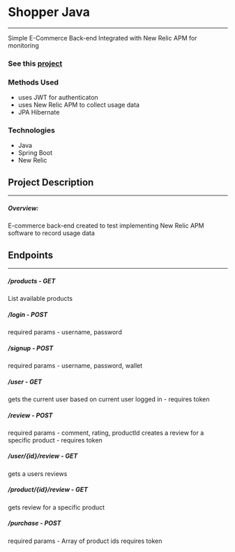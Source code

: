 # Shopper Java
***
Simple E-Commerce Back-end Integrated with New Relic APM for monitoring

### See this [project](https://immense-eyrie-31349.herokuapp.com/)

### Methods Used
+ uses JWT for authenticaton
+ uses New Relic APM to collect usage data
+ JPA Hibernate

### Technologies
+ Java
+ Spring Boot
+ New Relic

## Project Description
***

##### Overview:
E-commerce back-end created to test implementing New Relic APM software to record usage data

## Endpoints
***

##### /products - GET
List available products

##### /login - POST
required params - username, password

##### /signup - POST
required params - username, password, wallet

##### /user - GET
gets the current user based on current user logged in - requires token

##### /review - POST
required params - comment, rating, productId
creates a review for a specific product - requires token

##### /user/{id}/review - GET
gets a users reviews

##### /product/{id}/review - GET
gets review for a specific product

##### /purchase - POST
required params - Array of product ids
requires token
